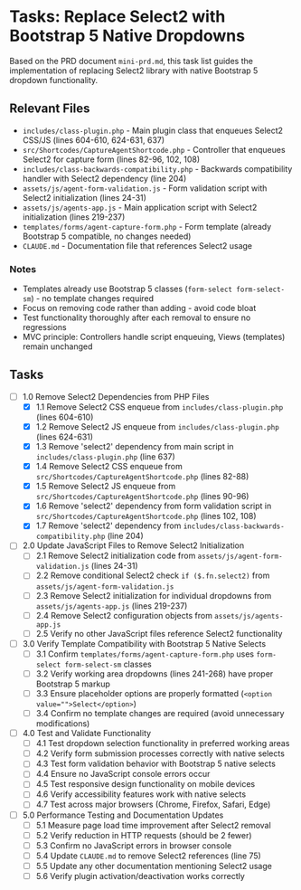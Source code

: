 # Tasks: Replace Select2 with Bootstrap 5 Native Dropdowns

Based on the PRD document `mini-prd.md`, this task list guides the implementation of replacing Select2 library with native Bootstrap 5 dropdown functionality.

## Relevant Files

- `includes/class-plugin.php` - Main plugin class that enqueues Select2 CSS/JS (lines 604-610, 624-631, 637)
- `src/Shortcodes/CaptureAgentShortcode.php` - Controller that enqueues Select2 for capture form (lines 82-96, 102, 108)
- `includes/class-backwards-compatibility.php` - Backwards compatibility handler with Select2 dependency (line 204)
- `assets/js/agent-form-validation.js` - Form validation script with Select2 initialization (lines 24-31)
- `assets/js/agents-app.js` - Main application script with Select2 initialization (lines 219-237)
- `templates/forms/agent-capture-form.php` - Form template (already Bootstrap 5 compatible, no changes needed)
- `CLAUDE.md` - Documentation file that references Select2 usage

### Notes

- Templates already use Bootstrap 5 classes (`form-select form-select-sm`) - no template changes required
- Focus on removing code rather than adding - avoid code bloat
- Test functionality thoroughly after each removal to ensure no regressions
- MVC principle: Controllers handle script enqueuing, Views (templates) remain unchanged

## Tasks

- [ ] 1.0 Remove Select2 Dependencies from PHP Files
  - [x] 1.1 Remove Select2 CSS enqueue from `includes/class-plugin.php` (lines 604-610)
  - [x] 1.2 Remove Select2 JS enqueue from `includes/class-plugin.php` (lines 624-631)
  - [x] 1.3 Remove 'select2' dependency from main script in `includes/class-plugin.php` (line 637)
  - [x] 1.4 Remove Select2 CSS enqueue from `src/Shortcodes/CaptureAgentShortcode.php` (lines 82-88)
  - [x] 1.5 Remove Select2 JS enqueue from `src/Shortcodes/CaptureAgentShortcode.php` (lines 90-96)
  - [x] 1.6 Remove 'select2' dependency from form validation script in `src/Shortcodes/CaptureAgentShortcode.php` (lines 102, 108)
  - [x] 1.7 Remove 'select2' dependency from `includes/class-backwards-compatibility.php` (line 204)

- [ ] 2.0 Update JavaScript Files to Remove Select2 Initialization
  - [ ] 2.1 Remove Select2 initialization code from `assets/js/agent-form-validation.js` (lines 24-31)
  - [ ] 2.2 Remove conditional Select2 check `if ($.fn.select2)` from `assets/js/agent-form-validation.js`
  - [ ] 2.3 Remove Select2 initialization for individual dropdowns from `assets/js/agents-app.js` (lines 219-237)
  - [ ] 2.4 Remove Select2 configuration objects from `assets/js/agents-app.js`
  - [ ] 2.5 Verify no other JavaScript files reference Select2 functionality

- [ ] 3.0 Verify Template Compatibility with Bootstrap 5 Native Selects
  - [ ] 3.1 Confirm `templates/forms/agent-capture-form.php` uses `form-select form-select-sm` classes
  - [ ] 3.2 Verify working area dropdowns (lines 241-268) have proper Bootstrap 5 markup
  - [ ] 3.3 Ensure placeholder options are properly formatted (`<option value="">Select</option>`)
  - [ ] 3.4 Confirm no template changes are required (avoid unnecessary modifications)

- [ ] 4.0 Test and Validate Functionality
  - [ ] 4.1 Test dropdown selection functionality in preferred working areas
  - [ ] 4.2 Verify form submission processes correctly with native selects
  - [ ] 4.3 Test form validation behavior with Bootstrap 5 native selects
  - [ ] 4.4 Ensure no JavaScript console errors occur
  - [ ] 4.5 Test responsive design functionality on mobile devices
  - [ ] 4.6 Verify accessibility features work with native selects
  - [ ] 4.7 Test across major browsers (Chrome, Firefox, Safari, Edge)

- [ ] 5.0 Performance Testing and Documentation Updates
  - [ ] 5.1 Measure page load time improvement after Select2 removal
  - [ ] 5.2 Verify reduction in HTTP requests (should be 2 fewer)
  - [ ] 5.3 Confirm no JavaScript errors in browser console
  - [ ] 5.4 Update `CLAUDE.md` to remove Select2 references (line 75)
  - [ ] 5.5 Update any other documentation mentioning Select2 usage
  - [ ] 5.6 Verify plugin activation/deactivation works correctly